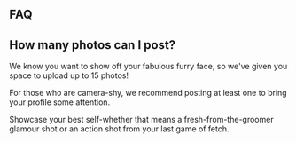 ## FAQ

## How many photos can I post?

We know you want to show off your fabulous furry face, so we've given you
 space to upload up to 15 photos!

For those who are camera-shy, we recommend posting at least one to bring
 your profile some attention.

Showcase your best self-whether that means a fresh-from-the-groomer glamour shot or an action shot from your last game of fetch.
